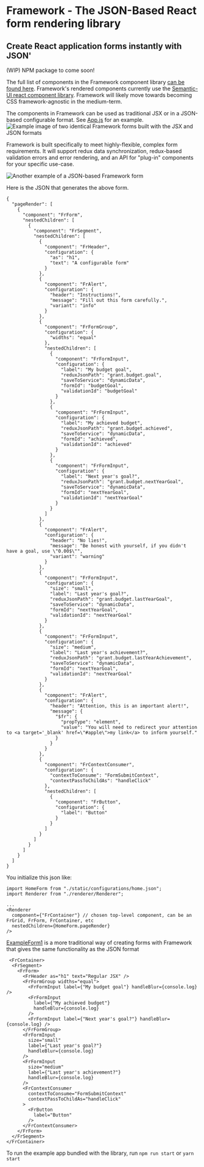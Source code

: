 # Framework - The JSON-Based React form rendering library
## Create React application forms instantly with JSON'

(WIP) NPM package to come soon!

The full list of components in the Framework component library [can be found here](https://github.com/acherry125/framework/tree/main/src/componentLibrary). Framework's rendered components currently use the [Semantic-UI react component library](https://github.com/Semantic-Org/Semantic-UI-React). Framework will likely move towards becoming CSS framework-agnostic in the medium-term.

The components in Framework can be used as traditional JSX or in a JSON-based configurable format. See [App.js](https://github.com/acherry125/framework/blob/main/src/App.js) for an example.
![Example image of two identical Framework forms built with the JSX and JSON formats](https://github.com/acherry125/framework/blob/main/repoStatic/images/formcontrols.JPG)

Framework is built specifically to meet highly-flexible, complex form requirements. It will support redux data synchronization, redux-based validation errors and error rendering, and an API for "plug-in" components for your specific use-case.

![Another example of a JSON-based Framework form](https://github.com/acherry125/framework/blob/main/repoStatic/images/configurable-form.JPG)

Here is the JSON that generates the above form.
```
{
  "pageRender": [
    {
      "component": "FrForm",
      "nestedChildren": [
        {
          "component": "FrSegment",
          "nestedChildren": [
            {
              "component": "FrHeader",
              "configuration": {
                "as": "h1",
                "text": "A configurable form"
              }
            },
            {
              "component": "FrAlert",
              "configuration": {
                "header": "Instructions!",
                "message": "Fill out this form carefully.",
                "variant": "info"
              }
            },
            {
              "component": "FrFormGroup",
              "configuration": {
                "widths": "equal"
              },
              "nestedChildren": [
                {
                  "component": "FrFormInput",
                  "configuration": {
                    "label": "My budget goal",
                    "reduxJsonPath": "grant.budget.goal",
                    "saveToService": "dynamicData",
                    "formId": "budgetGoal",
                    "validationId": "budgetGoal"
                  }
                },
                {
                  "component": "FrFormInput",
                  "configuration": {
                    "label": "My achieved budget",
                    "reduxJsonPath": "grant.budget.achieved",
                    "saveToService": "dynamicData",
                    "formId": "achieved",
                    "validationId": "achieved"
                  }
                },
                {
                  "component": "FrFormInput",
                  "configuration": {
                    "label": "Next year's goal?",
                    "reduxJsonPath": "grant.budget.nextYearGoal",
                    "saveToService": "dynamicData",
                    "formId": "nextYearGoal",
                    "validationId": "nextYearGoal"
                  }
                }
              ]
            },
            {
              "component": "FrAlert",
              "configuration": {
                "header": "No lies!",
                "message": "Be honest with yourself, if you didn't have a goal, use \"0.00$\"",
                "variant": "warning"
              }
            },
            {
              "component": "FrFormInput",
              "configuration": {
                "size": "small",
                "label": "Last year's goal?",
                "reduxJsonPath": "grant.budget.lastYearGoal",
                "saveToService": "dynamicData",
                "formId": "nextYearGoal",
                "validationId": "nextYearGoal"
              }
            },
            {
              "component": "FrFormInput",
              "configuration": {
                "size": "medium",
                "label": "Last year's achievement?",
                "reduxJsonPath": "grant.budget.lastYearAchievement",
                "saveToService": "dynamicData",
                "formId": "nextYearGoal",
                "validationId": "nextYearGoal"
              }
            },
            {
              "component": "FrAlert",
              "configuration": {
                "header": "Attention, this is an important alert!",
                "message": {
                  "$fr": {
                    "propType": "element",
                    "value": "You will need to redirect your attention to <a target='_blank' href=\"#apple\">my link</a> to inform yourself."
                  }
                }
              }
            },
            {
              "component": "FrContextConsumer",
              "configuration": {
                "contextToConsume": "FormSubmitContext",
                "contextPassToChildAs": "handleClick"
              },
              "nestedChildren": [
                {
                  "component": "FrButton",
                  "configuration": {
                    "label": "Button"
                  }
                }
              ]
            }
          ]
        }
      ]
    }
  ]
}
```
You initialize this json like:
```
import HomeForm from "./static/configurations/home.json";
import Renderer from "./renderer/Renderer";

...
<Renderer
  component={"FrContainer"} // chosen top-level component, can be an FrGrid, FrForm, FrContainer, etc
  nestedChildren={HomeForm.pageRender}
/>
```

[ExampleForm1](https://github.com/acherry125/framework/blob/main/src/pages/ExampleForm1.js) is a more traditional way of creating forms with Framework that gives the same functionality as the JSON format
```
 <FrContainer>
  <FrSegment>
    <FrForm>
      <FrHeader as="h1" text="Regular JSX" />
      <FrFormGroup widths="equal">
        <FrFormInput label={"My budget goal"} handleBlur={console.log} />
        <FrFormInput
          label={"My achieved budget"}
          handleBlur={console.log}
        />
        <FrFormInput label={"Next year's goal?"} handleBlur={console.log} />
      </FrFormGroup>
      <FrFormInput
        size="small"
        label={"Last year's goal?"}
        handleBlur={console.log}
      />
      <FrFormInput
        size="medium"
        label={"Last year's achievement?"}
        handleBlur={console.log}
      />
      <FrContextConsumer
        contextToConsume="FormSubmitContext"
        contextPassToChildAs="handleClick"
      >
        <FrButton
          label="Button"
        />
      </FrContextConsumer>
    </FrForm>
  </FrSegment>
</FrContainer>
```

To run the example app bundled with the library, run `npm run start` or `yarn start`
